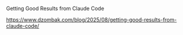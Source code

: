 Getting Good Results from Claude Code

https://www.dzombak.com/blog/2025/08/getting-good-results-from-claude-code/